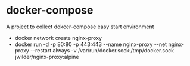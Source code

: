 # docker-compose
A project to collect dokcer-compose easy start environment

* docker network create nginx-proxy
* docker run -d -p 80:80 -p 443:443 --name nginx-proxy --net nginx-proxy --restart always -v /var/run/docker.sock:/tmp/docker.sock jwilder/nginx-proxy:alpine